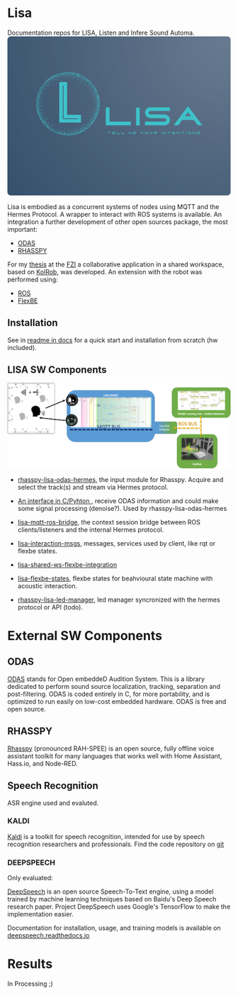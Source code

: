 # Lisa
Documentation repos for LISA, Listen and Infere Sound Automa.
![Lisa Logo](https://github.com/lawrence-iviani/lisa/blob/main/img/lisa_logo_%201_lr.png)

Lisa is embodied as a concurrent systems of nodes using MQTT and the Hermes Protocol. A wrapper to interact with ROS systems is available.
An integration a further development of other open sources package, the most important:

* [ODAS](https://github.com/introlab/odas/wiki)
* [RHASSPY](https://rhasspy.readthedocs.io/en/latest/)

For my [thesis](https://www.dropbox.com/s/nq09ug1i9p7nsnz/Liviani_Thesis_booka4_final.pdf?dl=0) at the [FZI](https://www.fzi.de/de/forschung/forschungsfelder/detail/ffeld/service-robotik-und-mobile-manipulation/) a collaborative application in a shared workspace, based on [KolRob](http://kolrob.de/), was developed. 
An extension with the robot was performed using:
* [ROS](https://www.ros.org/)
* [FlexBE](http://wiki.ros.org/flexbe)

## Installation

See in  [readme in docs](https://github.com/lawrence-iviani/lisa/blob/main/docs/readme.md) for a quick start and installation from scratch (hw included).


## LISA SW Components

![LISA KolBot](https://github.com/lawrence-iviani/lisa/blob/main/img/LISA-KolRob-integration.png)

* [rhasspy-lisa-odas-hermes](https://github.com/lawrence-iviani/rhasspy-lisa-odas-hermes), the input module for Rhasspy. Acquire and select the track(s) and stream via Hermes protocol.

* [An interface in C/Pyhton ](https://github.com/lawrence-iviani/lisa-odas), receive ODAS information and could make some signal processing (denoise?). Used by rhasspy-lisa-odas-hermes

* [lisa-mqtt-ros-bridge](https://github.com/lawrence-iviani/lisa-mqtt-ros-bridge), the context session bridge between ROS clients/listeners and the internal Hermes protocol.

* [lisa-interaction-msgs](https://github.com/lawrence-iviani/lisa-interaction-msgs), messages, services used by client, like rqt or flexbe states.

* [lisa-shared-ws-flexbe-integration](https://github.com/lawrence-iviani/lisa_shared_ws_flexbe_integration)

* [lisa-flexbe-states](https://github.com/lawrence-iviani/lisa-flexbe-states), flexbe states for beahvioural state machine with acoustic interaction.

* [rhasspy-lisa-led-manager](https://github.com/lawrence-iviani/rhasspy-lisa-led-manager), led manager syncronized with the hermes protocol or API (todo).

# External SW Components

## ODAS
[ODAS](https://github.com/introlab/odas) stands for Open embeddeD Audition System. This is a library dedicated to perform sound source localization, tracking, separation and post-filtering. ODAS is coded entirely in C, for more portability, and is optimized to run easily on low-cost embedded hardware. ODAS is free and open source.


## RHASSPY 

[Rhasspy](https://rhasspy.readthedocs.io/en/latest/) (pronounced RAH-SPEE) is an open source, fully offline voice assistant toolkit for many languages that works well with Home Assistant, Hass.io, and Node-RED.

## Speech Recognition

ASR engine used and evaluted.

### KALDI 

[Kaldi](https://kaldi-asr.org/) is a toolkit for speech recognition, intended for use by speech recognition researchers and professionals. Find the code repository on [git](http://github.com/kaldi-asr/kaldi)

### DEEPSPEECH

Only evaluated:

[DeepSpeech](https://github.com/mozilla/DeepSpeech) is an open source Speech-To-Text engine, using a model trained by machine learning techniques based on Baidu's Deep Speech research paper. Project DeepSpeech uses Google's TensorFlow to make the implementation easier.

Documentation for installation, usage, and training models is available on [deepspeech.readthedocs.io](http://deepspeech.readthedocs.io/?badge=latest)

# Results

In Processing ;)

